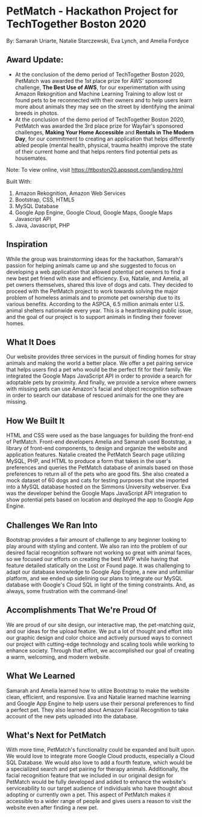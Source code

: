 # PetMatch - Hackathon Project for TechTogether Boston 2020
By: Samarah Uriarte, Natalie Starczewski, Eva Lynch, and Amelia Fordyce

## Award Update: 
- At the conclusion of the demo period of TechTogether Boston 2020, PetMatch was awarded the 1st place prize for AWS' sponsored challenge, **The Best Use of AWS**, for our experimentation with using Amazon Rekognition and Machine Learning Training to allow lost or found pets to be reconnected with their owners and to help users learn more about animals they may see on the street by identifying the animal breeds in photos.
- At the conclusion of the demo period of TechTogether Boston 2020, PetMatch was awarded the 3rd place prize for Wayfair's sponsored challenges, **Making Your Home Accessible** and **Rentals in The Modern Day**, for our commitment to creating an application that helps differently abled people (mental health, physical, trauma health) improve the state of their current home and that helps renters find potential pets as housemates.

Note: To view online, visit https://ttboston20.appspot.com/landing.html

Built With:
1. Amazon Rekognition, Amazon Web Services 
2. Bootstrap, CSS, HTML5 
3. MySQL Database 
4. Google App Engine, Google Cloud, Google Maps, Google Maps Javascript API 
5. Java, Javascript, PHP

## Inspiration
While the group was brainstorming ideas for the hackathon, Samarah's passion for helping animals came up and she suggested to focus on developing a web application that allowed potential pet owners to find a new best pet friend with ease and efficiency. Eva, Natalie, and Amelia, all pet owners themselves, shared this love of dogs and cats. They decided to proceed with the PetMatch project to work towards solving the major problem of homeless animals and to promote pet ownership due to its various benefits. According to the ASPCA, 6.5 million animals enter U.S. animal shelters nationwide every year. This is a heartbreaking public issue, and the goal of our project is to support animals in finding their forever homes.

## What It Does
Our website provides three services in the pursuit of finding homes for stray animals and making the world a better place. We offer a pet pairing service that helps users find a pet who would be the perfect fit for their family. We integrated the Google Maps JavaScript API in order to provide a search for adoptable pets by proximity. And finally, we provide a service where owners with missing pets can use Amazon's facial and object recognition software in order to search our database of rescued animals for the one they are missing.

## How We Built It
HTML and CSS were used as the base languages for building the front-end of PetMatch. Front-end developers Amelia and Samarah used Bootstrap, a library of front-end components, to design and organize the website and application features. Natalie created the PetMatch Search page utilizing MySQL, PHP, and HTML to produce a form that takes in the user's preferences and queries the PetMatch database of animals based on those preferences to return all of the pets who are good fits. She also created a mock dataset of 60 dogs and cats for testing purposes that she imported into a MySQL database hosted on the Simmons University webserver. Eva was the developer behind the Google Maps JavaScript API integration to show potential pets based on location and deployed the app to Google App Engine.

## Challenges We Ran Into
Bootstrap provides a fair amount of challenge to any beginner looking to play around with styling and content. We also ran into the problem of our desired facial recognition software not working so great with animal faces, so we focused our efforts on creating the best MVP while having that feature detailed statically on the Lost or Found page. It was challenging to adapt our database knowledge to Google App Engine, a new and unfamiliar platform, and we ended up sidelining our plans to integrate our MySQL database with Google's Cloud SQL in light of the timing constraints. And, as always, some frustration with the command-line!

## Accomplishments That We're Proud Of
We are proud of our site design, our interactive map, the pet-matching quiz, and our ideas for the upload feature. We put a lot of thought and effort into our graphic design and color choice and actively pursued ways to connect our project with cutting-edge technology and scaling tools while working to enhance society. Through that effort, we accomplished our goal of creating a warm, welcoming, and modern website.

## What We Learned
Samarah and Amelia learned how to utilize Bootstrap to make the website clean, efficient, and responsive. Eva and Natalie learned machine learning and Google App Engine to help users use their personal preferences to find a perfect pet. They also learned about Amazon Facial Recognition to take account of the new pets uploaded into the database.

## What's Next for PetMatch
With more time, PetMatch's functionality could be expanded and built upon. We would love to integrate more Google Cloud products, especially a Cloud SQL Database. We would also love to add a fourth feature, which would be a specialized search and pet pairing for therapy animals. Additionally, the facial recognition feature that we included in our original design for PetMatch would be fully developed and added to enhance the website's serviceability to our target audience of individuals who have thought about adopting or currently own a pet. This aspect of PetMatch makes it accessible to a wider range of people and gives users a reason to visit the website even after finding a new pet.
